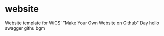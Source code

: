 website
=======

Website template for WiCS' "Make Your Own Website on Github" Day
hello swagger githu bgm
